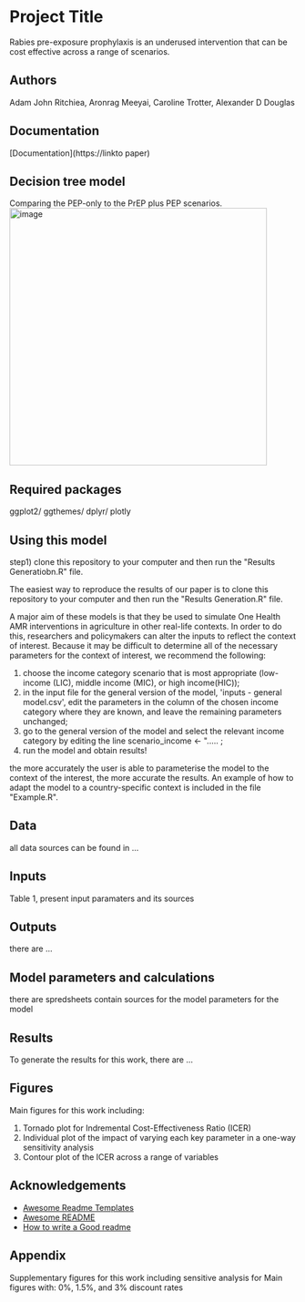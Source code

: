 # Project Title

Rabies pre-exposure prophylaxis is an underused intervention that can be cost effective across a range of scenarios.


## Authors

Adam John Ritchiea, Aronrag Meeyai, Caroline Trotter, Alexander D Douglas

## Documentation

[Documentation](https://linkto paper) 

## Decision tree model
Comparing the PEP-only to the PrEP plus PEP scenarios. 
<img width="452" alt="image" src="https://github.com/user-attachments/assets/85d75e2b-8fba-4b8e-bc6a-b57fa4d876e6">


## Required packages
ggplot2/ ggthemes/ dplyr/ plotly
## Using this model
step1) clone this repository to your computer and then run the "Results Generatiobn.R" file.

The easiest way to reproduce the results of our paper is to clone this repository to your computer and then run the "Results Generation.R" file.

A major aim of these models is that they be used to simulate One Health AMR interventions in agriculture in other real-life contexts. In order to do this, researchers and policymakers can alter the inputs to reflect the context of interest. Because it may be difficult to determine all of the necessary parameters for the context of interest, we recommend the following:

1) choose the income category scenario that is most appropriate (low-income (LIC), middle income (MIC), or high income(HIC));
2) in the input file for the general version of the model, 'inputs - general model.csv', edit the parameters in the column of the chosen income category where they are known, and leave the remaining parameters unchanged;
3) go to the general version of the model and select the relevant income category by editing the line
scenario_income <- "..... ;
4) run the model and obtain results!

the more accurately the user is able to parameterise the model to the context of the interest, the more accurate the results. An example of how to adapt the model to a country-specific context is included in the file "Example.R".




## Data
all data sources can be found in ...
## Inputs
Table 1, present input paramaters and its sources
## Outputs 
there are ...
## Model parameters and calculations
there are spredsheets contain sources for the model parameters for the model

## Results
To generate the results for this work, there are ...

## Figures
Main figures for this work including: 
1) Tornado plot for Indremental Cost-Effectiveness Ratio (ICER)
2) Individual plot of the impact of varying each key parameter in a one-way sensitivity analysis
3) Contour plot of the ICER across a range of variables

## Acknowledgements

 - [Awesome Readme Templates](https://awesomeopensource.com/project/elangosundar/awesome-README-templates)
 - [Awesome README](https://github.com/matiassingers/awesome-readme)
 - [How to write a Good readme](https://bulldogjob.com/news/449-how-to-write-a-good-readme-for-your-github-project)


## Appendix
Supplementary figures for this work including sensitive analysis for Main figures with: 0%, 1.5%, and 3% discount rates









